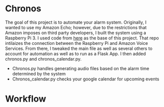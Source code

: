 # Chronos

The goal of this project is to automate your alarm system. Originally, I wanted to use my Amazon Echo; however, due to the
restrictions that Amazon imposes on third party developers, I built the system using a Raspberry Pi 3. I used code 
from [here](https://github.com/nicholasjconn/python-alexa-voice-service) as the base of this project. That repo intilaizes the connection
between the Raspberry Pi and Amazon Voice Services. From there, I tweaked the main file as well as several others to 
account for automation as well as to run as a Flask App. I then added chronos.py and chronos_calendar.py.

- Chronos.py handles generating audio files based on the alarm time determined by the system
- Chronos_calendar.py checks your google calendar for upcoming events


# Workflow




